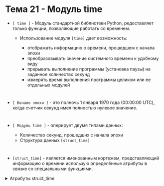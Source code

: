 # Тема 21 - Модуль time

- `[ time ]` - Модуль стандартной библиотеки Python, редоставляет только функции, позволяющие работать со временем.

     - Использование модуля `[time]` дает возможность:
 
          - отображать информацию о времени, прошедшем с начала эпохи
          - преобразовывать значение системного времени к удобному виду
          - прерывать выполнение программы (установка паузы) на заданное количество секунд
          - измерять время выполнения программы целиком или ее отдельных модулей
#
- `[ Начало эпохи ]` - это полночь 1 января 1970 года (00:00:00 UTC), когда счетчик секунд имел полностью нулевое значение.
#
- `[ Модуль time ]` - оперирует двумя типами данных:
  
     - Количество секунд, прошедших с начала эпохи
     - Структура данных `[struct_time]`
#
- `[struct_time]` - является именованным кортежем, представляющий информацию о времени использую определённые атрибуты в связке со специальными функциями.
<details>
  <summary>Атрибуты struct_time</summary> 
     
```
1) n.tm_year - год (0000 - 9999)
2) n.tm_mon - месяц (1 - 12)
3) n.tm_mday - день месяца (1 - 31)
4) n.tm_hour - час (00 - 24)
5) n.tm_min - минуты (00 - 59)
6) n.tm_sec - секунды (00 - 61)
7) n.tm_wday - день недели (Пн - 0, Вс - 6)
8) n.tm_yday - день года (1 - 366)
9) n.tm_zone - сокращённое название часового пояса
```
</details>
